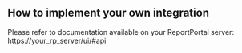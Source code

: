 ## How to implement your own integration
Please refer to documentation available on your ReportPortal server: https://your_rp_server/ui/#api
